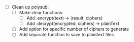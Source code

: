 - [ ] Clean up polysub:
    - [ ] Make clear functions:
        - [ ] Add .encrypt(text) -> (result, ciphers)
        - [ ] Add .decrypt(encrypted, ciphers) -> plainText
    - [ ] Add option for specific number of ciphers to generate
    - [ ] Add separate function to save to plaintext files